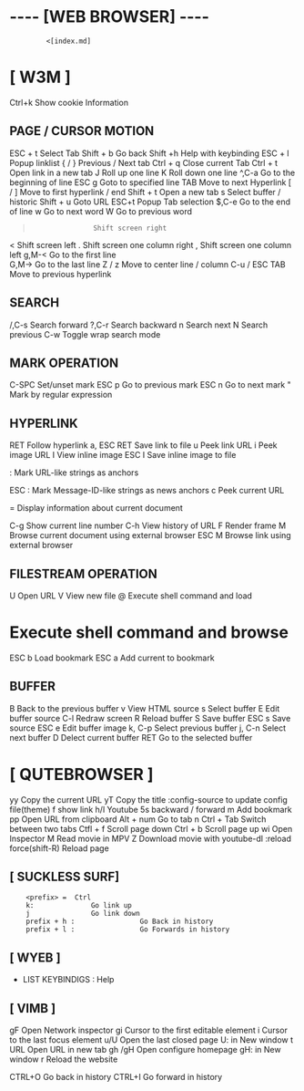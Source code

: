 # ---- [WEB BROWSER] ----
        
             <[index.md]
# [ W3M ] 
 Ctrl+k                Show cookie Information

## PAGE / CURSOR MOTION
  ESC + t              Select Tab
  Shift + b            Go back
  Shift +h             Help with keybinding
  ESC + l              Popup linklist
  { / }                Previous / Next tab
  Ctrl + q             Close current Tab
  Ctrl + t             Open link in a new tab
  J                    Roll up one line
  K                    Roll down one line
  ^,C-a                Go to the beginning of line
  ESC g                Goto to specified line
  TAB                  Move to next Hyperlink
  [ / ]                Move to first hyperlink / end 
  Shift + t            Open a new tab
  s                    Select buffer / historic
  Shift + u            Goto URL
  ESC+t                Popup Tab selection
  $,C-e                Go to the end of line
  w                    Go to next word
  W                    Go to previous word
  >                    Shift screen right
  <                    Shift screen left
  .                    Shift screen one column right
  ,                    Shift screen one column left 
  g,M-<                Go to the first line         
  G,M->                Go to the last line
  Z / z                Move to center line / column 
  C-u / ESC TAB        Move to previous hyperlink

## SEARCH
  /,C-s                Search forward
  ?,C-r                Search backward
  n                    Search next
  N                    Search previous
  C-w                  Toggle wrap search mode

## MARK OPERATION
  C-SPC                Set/unset mark
  ESC p                Go to previous mark
  ESC n                Go to next mark
  "                    Mark by regular expression 

## HYPERLINK
  RET                  Follow hyperlink
  a, ESC RET           Save link to file
  u                    Peek link URL
  i                    Peek image URL
  I                    View inline image
  ESC I                Save inline image to file

  :                    Mark URL-like strings as
                       anchors

  ESC :                Mark Message-ID-like 
                       strings as news anchors
  c                    Peek current URL

  =                    Display information about
                       current document

  C-g                  Show current line number
  C-h                  View history of URL
  F                    Render frame
  M                    Browse current document using external browser
  ESC M                Browse link using external browser

## FILESTREAM OPERATION
  U                    Open URL
  V                    View new file
  @                    Execute shell command and load
  #                    Execute shell command and browse 
  ESC b                Load bookmark
  ESC a                Add current to bookmark

## BUFFER
  B                    Back to the previous buffer
  v                    View HTML source
  s                    Select buffer
  E                    Edit buffer source
  C-l                  Redraw screen
  R                    Reload buffer
  S                    Save buffer
  ESC s                Save source
  ESC e                Edit buffer image
  k, C-p               Select previous buffer
  j, C-n               Select next buffer
  D                    Delect current buffer
  RET                  Go to the selected buffer 

# [ QUTEBROWSER ]
  yy                      Copy the current URL
  yT                      Copy the title 
  :config-source          to update config file(theme) 
  f                       show link
  h/l                     Youtube 5s backward / forward
  m                       Add bookmark
  pp                      Open URL from clipboard
  Alt + num               Go to tab n
  Ctrl + Tab              Switch between two tabs
  Ctfl + f                Scroll page down
  Ctrl + b                Scroll page up
  wi                      Open Inspector
  M                       Read movie in MPV
  Z                       Download movie with youtube-dl
  :reload force(shift-R)  Reload page

## [ SUCKLESS SURF]  
		<prefix> = 	Ctrl
		k: 				Go link up
		j				Go link down
		prefix + h : 				Go Back in history
		prefix + l : 			 	Go Forwards in history

## [ WYEB ] 							
* LIST KEYBINDIGS
  :                   Help 

## [ VIMB ]

gF					Open Network inspector
gi				  Cursor to the first editable element 
i				  	Cursor to the last focus element
u/U 				Open the last closed page 
            U: in New window
t URL 			Open URL in new tab
gh /gH			Open configure homepage 
						gH: in New window
r						Reload the website
				
CTRL+O			Go back in history
CTRL+I			Go forward in history 	
				
